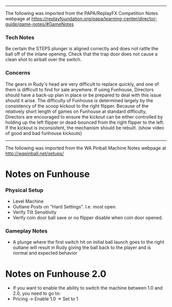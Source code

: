 ***
The following was imported from the PAPA/ReplayFX Competition Notes webpage at https://replayfoundation.org/papa/learning-center/director-guide/game-notes/#GameNotes
### Tech Notes
            
Be certain the STEPS plunger is aligned correctly and does not rattle the ball off of the inlane opening. Check that the trap door does not cause a clean shot to airball over the switch.

### Concerns
The gears in Rudy's head are very difficult to replace quickly, and one of them is difficult to find for sale anywhere. If using Funhouse, Directors should have a back-up plan in place or be prepared to deal with this issue should it arise. The difficulty of Funhouse is determined largely by the consistency of the scoop kickout to the right flipper. Because of the relatively short length of games on Funhouse at standard difficulty, Directors are encouraged to ensure the kickout can be either controlled by holding up the left flipper or dead-bounced from the right flipper to the left. If the kickout is inconsistent, the mechanism should be rebuilt. (show video of good and bad funhouse kickouts)
***
The following was imported from the WA Pinball Machine Notes webpage at http://wapinball.net/setups/
# Notes on Funhouse
### Physical Setup
-   Level Machine
-   Outlane Posts on "Hard Settings". I.e. most open.
-   Verify Tilt Sensitivity
-   Verify coin door ball save or no flipper disable when coin door opened.
### Gameplay Notes
-   A plunge where the first switch hit on initial ball launch goes to the right outlane will result in Rudy giving the ball back to the player and is normal and expected behavior
# Notes on Funhouse 2.0
-   If you want to enable the ability to switch the machine between 1.0 and 2.0, you need to go to:
  - Pricing -> Enable 1.0 -> Set to 1
